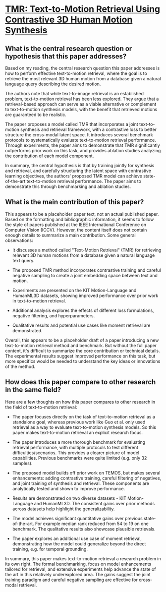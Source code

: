 # [TMR: Text-to-Motion Retrieval Using Contrastive 3D Human Motion   Synthesis](https://arxiv.org/abs/2305.00976)

## What is the central research question or hypothesis that this paper addresses?

 Based on my reading, the central research question this paper addresses is how to perform effective text-to-motion retrieval, where the goal is to retrieve the most relevant 3D human motion from a database given a natural language query describing the desired motion. 

The authors note that while text-to-image retrieval is an established problem, text-to-motion retrieval has been less explored. They argue that a retrieval-based approach can serve as a viable alternative or complement to text-to-motion synthesis models, with the benefit that retrieved motions are guaranteed to be realistic. 

The paper proposes a model called TMR that incorporates a joint text-to-motion synthesis and retrieval framework, with a contrastive loss to better structure the cross-modal latent space. It introduces several benchmark protocols to systematically evaluate text-to-motion retrieval performance. Through experiments, the paper aims to demonstrate that TMR significantly outperforms prior work on this task, and provides ablation studies analyzing the contribution of each model component.

In summary, the central hypothesis is that by training jointly for synthesis and retrieval, and carefully structuring the latent space with contrastive learning objectives, the authors' proposed TMR model can achieve state-of-the-art text-to-motion retrieval performance. The paper aims to demonstrate this through benchmarking and ablation studies.


## What is the main contribution of this paper?

 This appears to be a placeholder paper text, not an actual published paper. Based on the formatting and bibliographic information, it seems to follow the style of papers published at the IEEE International Conference on Computer Vision (ICCV). However, the content itself does not contain enough details to summarize a main contribution. Some general observations:

- It discusses a method called "Text-Motion Retrieval" (TMR) for retrieving relevant 3D human motions from a database given a natural language text query. 

- The proposed TMR method incorporates contrastive training and careful negative sampling to create a joint embedding space between text and motion.

- Experiments are presented on the KIT Motion-Language and HumanML3D datasets, showing improved performance over prior work in text-to-motion retrieval.

- Additional analysis explores the effects of different loss formulations, negative filtering, and hyperparameters.

- Qualitative results and potential use cases like moment retrieval are demonstrated.

Overall, this appears to be a placeholder draft of a paper introducing a new text-to-motion retrieval method and benchmark. But without the full paper content, it's difficult to summarize the core contribution or technical details. The experimental results suggest improved performance on this task, but more specifics would be needed to understand the key ideas or innovations of the method.


## How does this paper compare to other research in the same field?

 Here are a few thoughts on how this paper compares to other research in the field of text-to-motion retrieval:

- The paper focuses directly on the task of text-to-motion retrieval as a standalone goal, whereas previous work like Guo et al. only used retrieval as a way to evaluate text-to-motion synthesis models. So this paper makes text-to-motion retrieval an explicit research focus.

- The paper introduces a more thorough benchmark for evaluating retrieval performance, with multiple protocols to test different difficulties/scenarios. This provides a clearer picture of model capabilities. Previous benchmarks were quite limited (e.g. only 32 samples).

- The proposed model builds off prior work on TEMOS, but makes several enhancements: adding contrastive training, careful filtering of negatives, and joint training of synthesis and retrieval. These components are analytically tested and shown to improve performance.

- Results are demonstrated on two diverse datasets - KIT Motion-Language and HumanML3D. The consistent gains over prior methods across datasets help highlight the generalizability.

- The model achieves significant quantitative gains over previous state-of-the-art. For example median rank reduced from 54 to 19 on one benchmark. The qualitative results also showcase plausible retrievals.

- The paper explores an additional use case of moment retrieval, demonstrating how the model could generalize beyond the direct training, e.g. for temporal grounding.

In summary, this paper makes text-to-motion retrieval a research problem in its own right. The formal benchmarking, focus on model enhancements tailored for retrieval, and extensive experiments help advance the state of the art in this relatively underexplored area. The gains suggest the joint training paradigm and careful negative sampling are effective for cross-modal retrieval.
